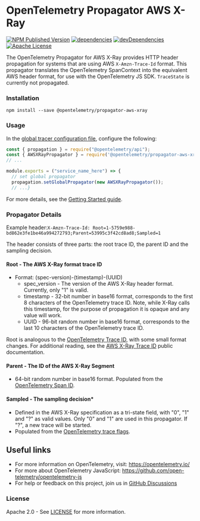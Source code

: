 # OpenTelemetry Propagator AWS X-Ray

[![NPM Published Version][npm-img]][npm-url]
[![dependencies][dependencies-image]][dependencies-url]
[![devDependencies][devDependencies-image]][devDependencies-url]
[![Apache License][license-image]][license-image]

The OpenTelemetry Propagator for AWS X-Ray provides HTTP header propagation for systems that are using AWS `X-Amzn-Trace-Id` format.
This propagator translates the OpenTelemetry SpanContext into the equivalent AWS header format, for use with the OpenTelemetry JS SDK.
`TraceState` is currently not propagated.

### Installation

```
npm install --save @opentelemetry/propagator-aws-xray
```

### Usage

In the [global tracer configuration file](https://github.com/open-telemetry/opentelemetry-js/blob/master/getting-started/README.md#initialize-a-global-tracer), configure the following:

```js
const { propagation } = require("@opentelemetry/api");
const { AWSXRayPropagator } = require('@opentelemetry/propagator-aws-xray');
// ...

module.exports = ("service_name_here") => {
  // set global propagator
  propagation.setGlobalPropagator(new AWSXRayPropagator());
  // ...}
```

For more details, see the [Getting Started guide](https://aws-otel.github.io/docs/getting-started/javascript-sdk).

### Propagator Details

Example header:`X-Amzn-Trace-Id: Root=1-5759e988-bd862e3fe1be46a994272793;Parent=53995c3f42cd8ad8;Sampled=1`

The header consists of three parts: the root trace ID, the parent ID and the sampling decision.

#### Root - The AWS X-Ray format trace ID

* Format: (spec-version)-(timestamp)-(UUID)
    * spec_version - The version of the AWS X-Ray header format. Currently, only "1" is valid.
    * timestamp - 32-bit number in base16 format, corresponds to the first 8 characters of the OpenTelemetry trace ID. Note, while X-Ray calls this timestamp, for the purpose of propagation it is opaque and any value will work.
    * UUID - 96-bit random number in base16 format, corresponds to the last 10 characters of the OpenTelemetry trace ID.

Root is analogous to the [OpenTelemetry Trace ID](https://github.com/open-telemetry/opentelemetry-specification/blob/master/specification/overview.md#spancontext), with some small format changes.
For additional reading, see the [AWS X-Ray Trace ID](https://docs.aws.amazon.com/xray/latest/devguide/xray-api-sendingdata.html#xray-api-traceids) public documentation.

#### Parent - The ID of the AWS X-Ray Segment

* 64-bit random number in base16 format. Populated from the [OpenTelemetry Span ID](https://github.com/open-telemetry/opentelemetry-specification/blob/master/specification/overview.md#spancontext).

#### Sampled - The sampling decision*

* Defined in the AWS X-Ray specification as a tri-state field, with "0", "1" and "?" as valid values. Only "0" and "1" are used in this propagator. If "?", a new trace will be started.
* Populated from the [OpenTelemetry trace flags](https://github.com/open-telemetry/opentelemetry-specification/blob/master/specification/overview.md#spancontext).

## Useful links

- For more information on OpenTelemetry, visit: <https://opentelemetry.io/>
- For more about OpenTelemetry JavaScript: <https://github.com/open-telemetry/opentelemetry-js>
- For help or feedback on this project, join us in [GitHub Discussions][discussions-url]

### License

Apache 2.0 - See [LICENSE][license-url] for more information.

[discussions-url]: https://github.com/open-telemetry/opentelemetry-js/discussions
[license-url]: https://github.com/open-telemetry/opentelemetry-js-contrib/blob/main/LICENSE
[license-image]: https://img.shields.io/badge/license-Apache_2.0-green.svg?style=flat
[dependencies-image]: https://status.david-dm.org/gh/open-telemetry/opentelemetry-js-contrib.svg?path=propagators%2Fopentelemetry-propagator-aws-xray
[dependencies-url]: https://david-dm.org/open-telemetry/opentelemetry-js-contrib?path=propagators%2Fopentelemetry-propagator-aws-xray
[devDependencies-image]: https://status.david-dm.org/gh/open-telemetry/opentelemetry-js-contrib.svg?path=propagators%2Fopentelemetry-propagator-aws-xray&type=dev
[devDependencies-url]: https://david-dm.org/open-telemetry/opentelemetry-js-contrib?path=propagators%2Fopentelemetry-propagator-aws-xray&type=dev
[npm-url]: https://www.npmjs.com/package/@opentelemetry/propagator-aws-xray
[npm-img]: https://badge.fury.io/js/%40opentelemetry%2Fpropagator-aws-xray.svg

